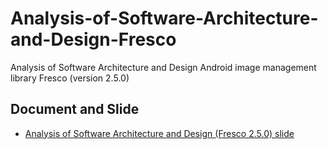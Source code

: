 # Analysis-of-Software-Architecture-and-Design-Fresco

Analysis of Software Architecture and Design​ Android image management library Fresco (version 2.5.0)

## Document and Slide

- [Analysis of Software Architecture and Design (Fresco 2.5.0) slide](https://www.canva.com/design/DAEv_7YnB2w/bM3RVgxuJImXHhDUz57pvQ/view?utm_content=DAEv_7YnB2w&utm_campaign=designshare&utm_medium=link&utm_source=sharebutton)
